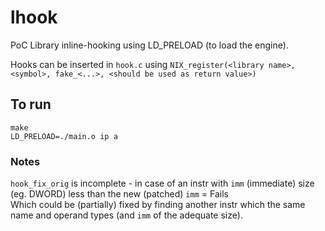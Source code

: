 # lhook
PoC Library inline-hooking using LD_PRELOAD (to load the engine).

Hooks can be inserted in ```hook.c```  using ```NIX_register(<library name>, <symbol>, fake_<...>, <should be used as return value>)```

## To run
```
make
LD_PRELOAD=./main.o ip a
```
### Notes
```hook_fix_orig``` is incomplete - in case of an instr with ```imm``` (immediate) size (eg. DWORD) less than the new (patched) ```imm``` = Fails<br>
Which could be (partially) fixed by finding another instr which the same name and operand types (and ```imm``` of the adequate size).
